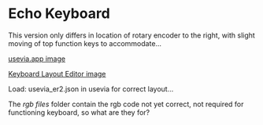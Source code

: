 # Echo Keyboard

This version only differs in location of rotary encoder to the right, with slight moving of top function keys to accommodate...

[usevia.app image](https://github.com/phpbbireland/echo/blob/main/iso_encoder_rp2040_er2/images/usevia.app_image.png)

[Keyboard Layout Editor image](https://github.com/phpbbireland/echo/blob/main/iso_encoder_rp2040_er2/images/kle_image2.png)

Load: usevia_er2.json in usevia for correct layout...

The *rgb files* folder contain the rgb code not yet correct, not required for functioning keyboard, so what are they for?
